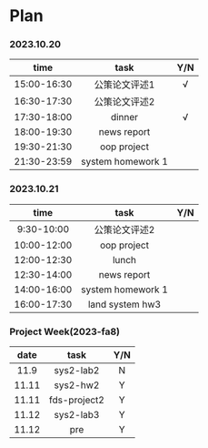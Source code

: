 # Plan
### 2023.10.20
|time|task|Y/N|
|:--:|:--:|:--:|
|15:00-16:30|公策论文评述1|√|
|16:30-17:30|公策论文评述2||
|17:30-18:00|dinner|√|
|18:00-19:30|news report||
|19:30-21:30|oop project||
|21:30-23:59|system homework 1||

### 2023.10.21
|time|task|Y/N|
|:--:|:--:|:--:|
|9:30-10:00|公策论文评述2||
|10:00-12:00|oop project||
|12:00-12:30|lunch||
|12:30-14:00|news report||
|14:00-16:00|system homework 1||
|16:00-17:30|land system hw3||

### Project Week(2023-fa8)
|date|task|Y/N|
|:--:|:--:|:--:|
|11.9|sys2-lab2|N|
|11.11|sys2-hw2|Y|
|11.11|fds-project2|Y|
|11.12|sys2-lab3|Y|
|11.12|pre|Y|
